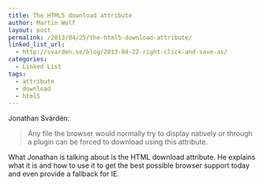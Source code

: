 ```yaml
---
title: The HTML5 download attribute
author: Martin Wolf
layout: post
permalink: /2013/04/25/the-html5-download-attribute/
linked_list_url:
  - http://svarden.se/blog/2013-04-22-right-click-and-save-as/
categories:
  - Linked List
tags:
  - attribute
  - download
  - html5
---
```

<p class="linked-list-quote-author">
  Jonathan Svärdén:
</p>

> Any file the browser would normally try to display natively or through a plugin can be forced to download using this attribute.

What Jonathan is talking about is the HTML download attribute. He explains what it is and how to use it to get the best possible browser support today and even provide a fallback for IE.